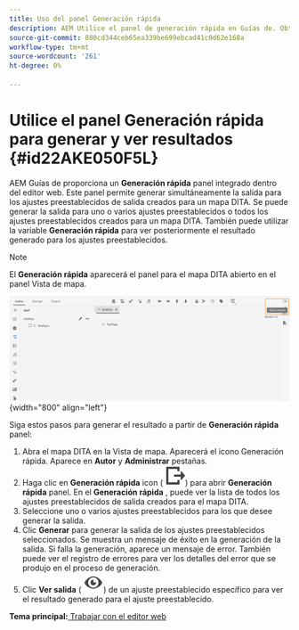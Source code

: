 ```yaml
---
title: Uso del panel Generación rápida
description: AEM Utilice el panel de generación rápida en Guías de. Obtenga información sobre cómo generar y ver resultados desde el panel de generación rápida.
source-git-commit: 880cd344ceb65ea339be699ebcad41c0d62e168a
workflow-type: tm+mt
source-wordcount: '261'
ht-degree: 0%

---
```


# Utilice el panel Generación rápida para generar y ver resultados {#id22AKE050F5L}

AEM Guías de proporciona un **Generación rápida** panel integrado dentro del editor web. Este panel permite generar simultáneamente la salida para los ajustes preestablecidos de salida creados para un mapa DITA. Se puede generar la salida para uno o varios ajustes preestablecidos o todos los ajustes preestablecidos creados para un mapa DITA. También puede utilizar la variable **Generación rápida** para ver posteriormente el resultado generado para los ajustes preestablecidos.

>[!NOTE]
>
> El **Generación rápida** aparecerá el panel para el mapa DITA abierto en el panel Vista de mapa.

![](images/quick-generate-map-view.png){width="800" align="left"}

Siga estos pasos para generar el resultado a partir de **Generación rápida** panel:

1. Abra el mapa DITA en la Vista de mapa. Aparecerá el icono Generación rápida. Aparece en **Autor** y **Administrar** pestañas.
1. Haga clic en **Generación rápida** icon \( ![](images/quick-generate-icon.svg)\) para abrir **Generación rápida** panel. En el **Generación rápida** , puede ver la lista de todos los ajustes preestablecidos de salida creados para el mapa DITA.
1. Seleccione uno o varios ajustes preestablecidos para los que desee generar la salida.
1. Clic **Generar** para generar la salida de los ajustes preestablecidos seleccionados. Se muestra un mensaje de éxito en la generación de la salida. Si falla la generación, aparece un mensaje de error. También puede ver el registro de errores para ver los detalles del error que se produjo en el proceso de generación.
1. Clic **Ver salida** \( ![](images/view-output-icon.svg)\) de un ajuste preestablecido específico para ver el resultado generado para el ajuste preestablecido.

**Tema principal:**[ Trabajar con el editor web](web-editor.md)
